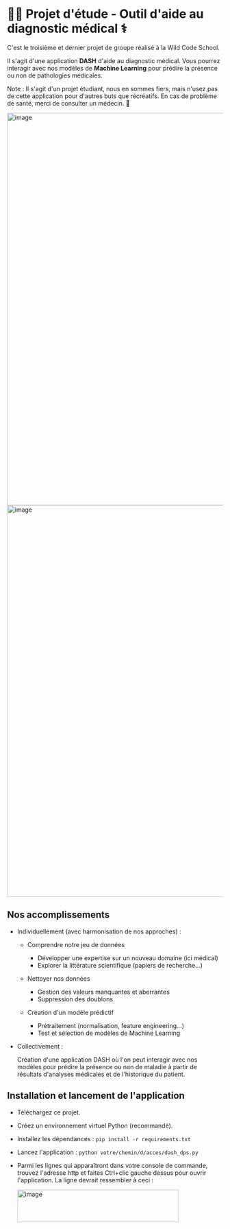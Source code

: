 # 🧑‍🎓 Projet d'étude - Outil d'aide au diagnostic médical ⚕️

C'est le troisième et dernier projet de groupe réalisé à la Wild Code School.

Il s'agit d'une application **DASH** d'aide au diagnostic médical. Vous pourrez interagir avec nos modèles de **Machine Learning** pour prédire la présence ou non de pathologies médicales.

Note : Il s'agit d'un projet étudiant, nous en sommes fiers, mais n'usez pas de cette application pour d'autres buts que récréatifs. En cas de problème de santé, merci de consulter un médecin. 🙏

<img width="1917" height="915" alt="image" src="https://github.com/user-attachments/assets/882def41-faff-4296-9018-f543cf6b0e0e" />

<img width="1917" height="914" alt="image" src="https://github.com/user-attachments/assets/54cd4a57-0c81-4dac-814b-959d9f0a476d" />

## Nos accomplissements

+ Individuellement (avec harmonisation de nos approches) :
  
  - Comprendre notre jeu de données
    * Développer une expertise sur un nouveau domaine (ici médical)
    * Explorer la littérature scientifique (papiers de recherche...)
      
  - Nettoyer nos données
    * Gestion des valeurs manquantes et aberrantes
    * Suppression des doublons
      
  - Création d'un modèle prédictif
    * Prétraitement (normalisation, feature engineering...)
    * Test et sélection de modèles de Machine Learning

+ Collectivement :
  
  Création d'une application DASH où l'on peut interagir avec nos modèles pour prédire la présence ou non de maladie à partir de résultats d'analyses médicales et de l'historique du patient.

## Installation et lancement de l'application

* Téléchargez ce projet.
* Créez un environnement virtuel Python (recommandé).
* Installez les dépendances : ```pip install -r requirements.txt```
* Lancez l'application : ```python votre/chemin/d/acces/dash_dps.py```
* Parmi les lignes qui apparaîtront dans votre console de commande, trouvez l'adresse http et faites Ctrl+clic gauche dessus pour ouvrir l'application. La ligne devrait ressembler à ceci :

  <img width="377" height="76" alt="image" src="https://github.com/user-attachments/assets/e08d460a-e2aa-467f-bebc-649572fecc92" />
